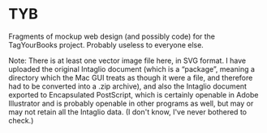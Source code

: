 # TYB
Fragments of mockup web design (and possibly code) for the TagYourBooks project. Probably useless to everyone else.

Note: There is at least one vector image file here, in SVG format. I have uploaded the original Intaglio document (which is a “package”, meaning a directory which the Mac GUI treats as though it were a file, and therefore had to be converted into a .zip archive), and also the Intaglio document exported to Encapsulated PostScript, which is certainly openable in Adobe Illustrator and is probably openable in other programs as well, but may or may not retain all the Intaglio data. (I don't know, I've never bothered to check.)
